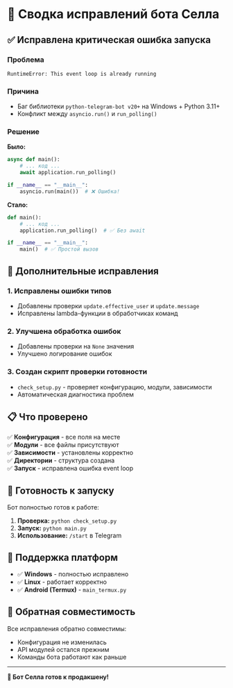 # 🔧 Сводка исправлений бота Селла

## ✅ Исправлена критическая ошибка запуска

### Проблема
```
RuntimeError: This event loop is already running
```

### Причина
- Баг библиотеки `python-telegram-bot v20+` на Windows + Python 3.11+
- Конфликт между `asyncio.run()` и `run_polling()`

### Решение
**Было:**
```python
async def main():
    # ... код ...
    await application.run_polling()

if __name__ == "__main__":
    asyncio.run(main())  # ❌ Ошибка!
```

**Стало:**
```python
def main():
    # ... код ...
    application.run_polling()  # ✅ Без await

if __name__ == "__main__":
    main()  # ✅ Простой вызов
```

## 🔧 Дополнительные исправления

### 1. Исправлены ошибки типов
- Добавлены проверки `update.effective_user` и `update.message`
- Исправлены lambda-функции в обработчиках команд

### 2. Улучшена обработка ошибок
- Добавлены проверки на `None` значения
- Улучшено логирование ошибок

### 3. Создан скрипт проверки готовности
- `check_setup.py` - проверяет конфигурацию, модули, зависимости
- Автоматическая диагностика проблем

## 📋 Что проверено

✅ **Конфигурация** - все поля на месте  
✅ **Модули** - все файлы присутствуют  
✅ **Зависимости** - установлены корректно  
✅ **Директории** - структура создана  
✅ **Запуск** - исправлена ошибка event loop  

## 🚀 Готовность к запуску

Бот полностью готов к работе:

1. **Проверка:** `python check_setup.py`
2. **Запуск:** `python main.py`
3. **Использование:** `/start` в Telegram

## 📱 Поддержка платформ

- ✅ **Windows** - полностью исправлено
- ✅ **Linux** - работает корректно  
- ✅ **Android (Termux)** - `main_termux.py`

## 🔄 Обратная совместимость

Все исправления обратно совместимы:
- Конфигурация не изменилась
- API модулей остался прежним
- Команды бота работают как раньше

---

**🎉 Бот Селла готов к продакшену!** 